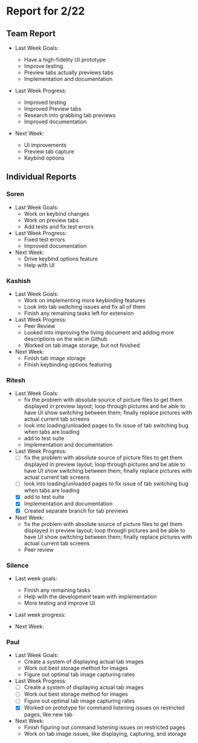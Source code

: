 # Report for 2/22

## Team Report

- Last Week Goals:
  - Have a high-fidelity UI prototype
  - Improve testing
  - Preview tabs actually previews tabs
  - Implementation and documentation

- Last Week Progress:
  - Improved testing
  - Improved Preview tabs
  - Research into grabbing tab previews
  - Improved documentation
  
- Next Week:
  - UI improvements
  - Preview tab capture
  - Keybind options

## Individual Reports

### Soren

- Last Week Goals:
  - Work on keybind changes
  - Work on preview tabs
  - Add tests and fix test errors
- Last Week Progress:
  - Fixed test errors
  - Improved documentation
- Next Week:
  - Drive keybind options feature
  - Help with UI

### Kashish

- Last Week Goals:
  - Work on implementing more keybinding features 
  - Look into tab switching issues and fix all of them
  - Finish any remaining tasks left for extension
- Last Week Progress:
  - Peer Review 
  - Looked into improving the living document and adding more descriptions on the wiki in Github
  - Worked on tab image storage, but not finished
- Next Week:
  - Finish tab image storage 
  - Finish keybinding options featuring 
### Ritesh

- Last Week Goals:
  - fix the problem with absolute source of picture files to get them displayed in preview layout; loop through pictures and be able to have UI show switching between them; finally replace pictures with actual current tab screens
  - look into loading/unloaded pages to fix issue of tab switching bug when tabs are loading
  - add to test suite
  - Implementation and documentation
- Last Week Progress:
  - [ ] fix the problem with absolute source of picture files to get them displayed in preview layout; loop through pictures and be able to have UI show switching between them; finally replace pictures with actual current tab screens
  - [ ] look into loading/unloaded pages to fix issue of tab switching bug when tabs are loading
  - [X] add to test suite
  - [X] Implementation and documentation
  - [X] Created separate branch for tab previews 
- Next Week:
  - fix the problem with absolute source of picture files to get them displayed in preview layout; loop through pictures and be able to have UI show switching between them; finally replace pictures with actual current tab screens
  - Peer review

### Silence

- Last week goals:
  - Finish any remaining tasks
  - Help with the development team with implementation
  - More testing and improve UI
- Last week progress:

- Next Week:

### Paul

- Last Week Goals:
  - Create a system of displaying actual tab images
  - Work out best storage method for images
  - Figure out optimal tab image capturing rates
- Last Week Progress:
  - [ ] Create a system of displaying actual tab images
  - [ ] Work out best storage method for images
  - [ ] Figure out optimal tab image capturing rates
  - [X] Worked on prototype for command listening issues on restricted pages, like new tab
- Next Week:
  - Finish figuring out command listening issues on restricted pages
  - Work on tab image issues, like displaying, capturing, and storage
